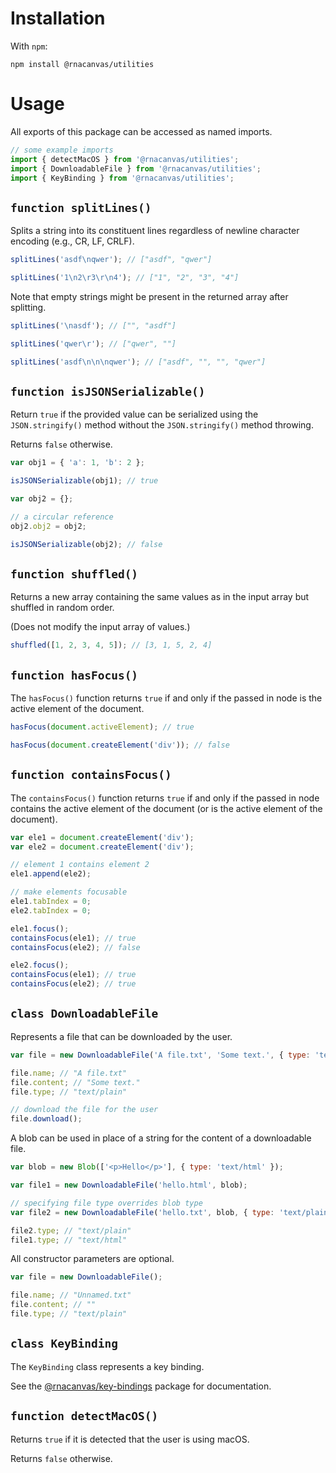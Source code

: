 # Installation

With `npm`:

```
npm install @rnacanvas/utilities
```

# Usage

All exports of this package can be accessed as named imports.

```javascript
// some example imports
import { detectMacOS } from '@rnacanvas/utilities';
import { DownloadableFile } from '@rnacanvas/utilities';
import { KeyBinding } from '@rnacanvas/utilities';
```

## `function splitLines()`

Splits a string into its constituent lines
regardless of newline character encoding
(e.g., CR, LF, CRLF).

```javascript
splitLines('asdf\nqwer'); // ["asdf", "qwer"]

splitLines('1\n2\r3\r\n4'); // ["1", "2", "3", "4"]
```

Note that empty strings might be present in the returned array
after splitting.

```javascript
splitLines('\nasdf'); // ["", "asdf"]

splitLines('qwer\r'); // ["qwer", ""]

splitLines('asdf\n\n\nqwer'); // ["asdf", "", "", "qwer"]
```

## `function isJSONSerializable()`

Return `true` if the provided value can be serialized
using the `JSON.stringify()` method
without the `JSON.stringify()` method throwing.

Returns `false` otherwise.

```javascript
var obj1 = { 'a': 1, 'b': 2 };

isJSONSerializable(obj1); // true

var obj2 = {};

// a circular reference
obj2.obj2 = obj2;

isJSONSerializable(obj2); // false
```

## `function shuffled()`

Returns a new array containing the same values as in the input array
but shuffled in random order.

(Does not modify the input array of values.)

```javascript
shuffled([1, 2, 3, 4, 5]); // [3, 1, 5, 2, 4]
```

## `function hasFocus()`

The `hasFocus()` function returns `true` if and only if
the passed in node is the active element of the document.

```javascript
hasFocus(document.activeElement); // true

hasFocus(document.createElement('div')); // false
```

## `function containsFocus()`

The `containsFocus()` function returns `true` if and only if
the passed in node contains the active element of the document
(or is the active element of the document).

```javascript
var ele1 = document.createElement('div');
var ele2 = document.createElement('div');

// element 1 contains element 2
ele1.append(ele2);

// make elements focusable
ele1.tabIndex = 0;
ele2.tabIndex = 0;

ele1.focus();
containsFocus(ele1); // true
containsFocus(ele2); // false

ele2.focus();
containsFocus(ele1); // true
containsFocus(ele2); // true
```

## `class DownloadableFile`

Represents a file that can be downloaded by the user.

```javascript
var file = new DownloadableFile('A file.txt', 'Some text.', { type: 'text/plain' });

file.name; // "A file.txt"
file.content; // "Some text."
file.type; // "text/plain"

// download the file for the user
file.download();
```

A blob can be used in place of a string
for the content of a downloadable file.

```javascript
var blob = new Blob(['<p>Hello</p>'], { type: 'text/html' });

var file1 = new DownloadableFile('hello.html', blob);

// specifying file type overrides blob type
var file2 = new DownloadableFile('hello.txt', blob, { type: 'text/plain' });

file2.type; // "text/plain"
file1.type; // "text/html"
```

All constructor parameters are optional.

```javascript
var file = new DownloadableFile();

file.name; // "Unnamed.txt"
file.content; // ""
file.type; // "text/plain"
```

## `class KeyBinding`

The `KeyBinding` class represents a key binding.

See the [@rnacanvas/key-bindings](https://pzhaojohnson.github.io/rnacanvas.key-bindings/) package for documentation.

## `function detectMacOS()`

Returns `true` if it is detected that the user is using macOS.

Returns `false` otherwise.
